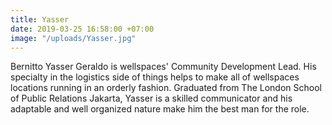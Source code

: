 ```yaml
---
title: Yasser
date: 2019-03-25 16:58:00 +07:00
image: "/uploads/Yasser.jpg"
---
```


Bernitto Yasser Geraldo is wellspaces' Community Development Lead. His specialty in the logistics side of things helps to make all of wellspaces locations running in an orderly fashion. Graduated from The London School of Public Relations Jakarta, Yasser is a skilled communicator and his adaptable and well organized nature make him the best man for the role.